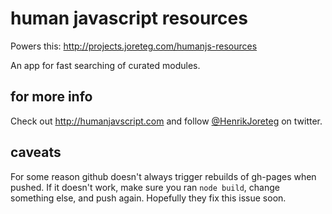 # human javascript resources

Powers this: http://projects.joreteg.com/humanjs-resources

An app for fast searching of curated modules.


## for more info

Check out http://humanjavscript.com and follow [@HenrikJoreteg](http://twitter.com/henrikjoreteg) on twitter.

## caveats

For some reason github doesn't always trigger rebuilds of gh-pages when pushed. If it doesn't work, make sure you ran `node build`, change something else, and push again. Hopefully they fix this issue soon.
